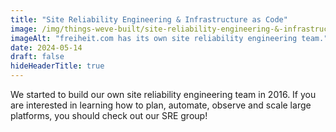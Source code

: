 ```yaml
---
title: "Site Reliability Engineering & Infrastructure as Code"
image: /img/things-weve-built/site-reliability-engineering-&-infrastructure-as-code_2.jpg.webp
imageAlt: "freiheit.com has its own site reliability engineering team."
date: 2024-05-14
draft: false
hideHeaderTitle: true
---
```


We started to build our own site reliability engineering team in 2016. If you are interested in learning how to plan, automate, observe and scale large platforms, you should check out our SRE group!
